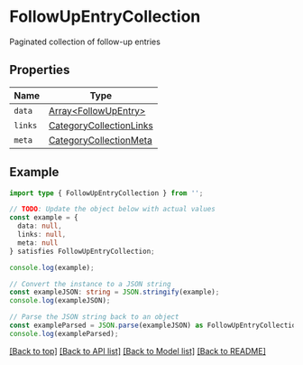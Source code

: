 # FollowUpEntryCollection

Paginated collection of follow-up entries

## Properties

| Name    | Type                                                  |
| ------- | ----------------------------------------------------- |
| `data`  | [Array&lt;FollowUpEntry&gt;](FollowUpEntry.md)        |
| `links` | [CategoryCollectionLinks](CategoryCollectionLinks.md) |
| `meta`  | [CategoryCollectionMeta](CategoryCollectionMeta.md)   |

## Example

```typescript
import type { FollowUpEntryCollection } from '';

// TODO: Update the object below with actual values
const example = {
  data: null,
  links: null,
  meta: null
} satisfies FollowUpEntryCollection;

console.log(example);

// Convert the instance to a JSON string
const exampleJSON: string = JSON.stringify(example);
console.log(exampleJSON);

// Parse the JSON string back to an object
const exampleParsed = JSON.parse(exampleJSON) as FollowUpEntryCollection;
console.log(exampleParsed);
```

[[Back to top]](#) [[Back to API list]](../README.md#api-endpoints) [[Back to Model list]](../README.md#models) [[Back to README]](../README.md)
